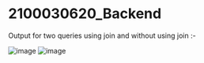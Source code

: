 # 2100030620_Backend

Output for two queries using join and without using join :-

![image](https://github.com/rlvasavi/2100030620_Backend/assets/109660775/b548bae4-03e8-4db2-ab09-457988f3f7e0)
![image](https://github.com/rlvasavi/2100030620_Backend/assets/109660775/7eb42a0b-ab3b-461e-a3d1-7153c206880b)


